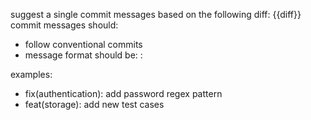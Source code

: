 suggest a single commit messages based on the following diff:
{{diff}}
commit messages should:
-   follow conventional commits
-   message format should be: <type>: <description>

examples:
-   fix(authentication): add password regex pattern
-   feat(storage): add new test cases